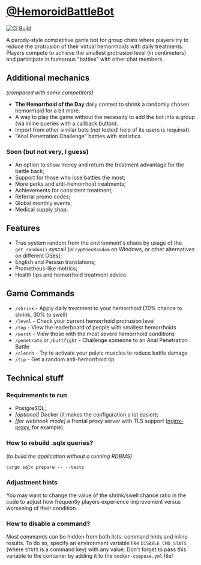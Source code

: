 [@HemoroidBattleBot](https://t.me/HemoroidBattleBot)
============================================

[![CI Build](https://github.com/kozalosev/DickGrowerBot/actions/workflows/ci-build.yaml/badge.svg?branch=main&event=push)](https://github.com/kozalosev/DickGrowerBot/actions/workflows/ci-build.yaml)

A parody-style competitive game bot for group chats where players try to reduce the protrusion of their virtual hemorrhoids with daily treatments. Players compete to achieve the smallest protrusion level (in centimeters) and participate in humorous "battles" with other chat members.

Additional mechanics
--------------------
_(compared with some competitors)_

* **The Hemorrhoid of the Day** daily contest to shrink a randomly chosen hemorrhoid for a bit more.
* A way to play the game without the necessity to add the bot into a group (via inline queries with a callback button).
* Import from other similar bots (not tested! help of its users is required).
* "Anal Penetration Challenge" battles with statistics.

### Soon (but not very, I guess)
* An option to show mercy and return the treatment advantage for the battle back;
* Support for those who lose battles the most;
* More perks and anti-hemorrhoid treatments;
* Achievements for consistent treatment;
* Referral promo codes;
* Global monthly events;
* Medical supply shop.

Features
--------
* True system random from the environment's chaos by usage of the `get_random()` syscall (`BCryptGenRandom` on Windows, or other alternatives on different OSes);
* English and Persian translations;
* Prometheus-like metrics;
* Health tips and hemorrhoid treatment advice.

Game Commands
------------
* `/shrink` - Apply daily treatment to your hemorrhoid (70% chance to shrink, 30% to swell)
* `/level` - Check your current hemorrhoid protrusion level
* `/top` - View the leaderboard of people with smallest hemorrhoids
* `/worst` - View those with the most severe hemorrhoid conditions
* `/penetrate` or `/buttfight` - Challenge someone to an Anal Penetration Battle
* `/clench` - Try to activate your pelvic muscles to reduce battle damage
* `/tip` - Get a random anti-hemorrhoid tip

Technical stuff
---------------

### Requirements to run
* PostgreSQL;
* _\[optional]_ Docker (it makes the configuration a lot easier);
* _\[for webhook mode]_ a frontal proxy server with TLS support ([nginx-proxy](https://github.com/nginx-proxy/nginx-proxy), for example).

### How to rebuild .sqlx queries?
_(to build the application without a running RDBMS)_

```shell
cargo sqlx prepare -- --tests
```

### Adjustment hints

You may want to change the value of the shrink/swell chance ratio in the code to adjust how frequently players experience improvement versus worsening of their condition.

### How to disable a command?

Most commands can be hidden from both lists: command hints and inline results. To do so, specify an environment variable like `DISABLE_CMD_STATS` (where `STATS` is a command key) with any value.
Don't forget to pass this variable to the container by adding it to the `docker-compose.yml` file!
